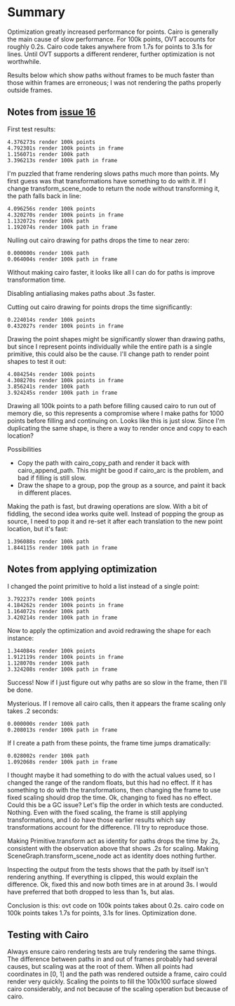 # Summary #

Optimization greatly increased performance for points. Cairo is generally the main cause of slow performance. For 100k points, OVT accounts for roughly 0.2s. Cairo code takes anywhere from 1.7s for points to 3.1s for lines. Until OVT supports a different renderer, further optimization is not worthwhile.

Results below which show paths without frames to be much faster than those within frames are erroneous; I was not rendering the paths properly outside frames.

## Notes from [issue 16](https://code.google.com/p/ovt/issues/detail?id=16) ##

First test results:
```
4.376273s render 100k points
4.792301s render 100k points in frame
1.156071s render 100k path
3.396213s render 100k path in frame
```

I'm puzzled that frame rendering slows paths much more than points. My first guess
was that transformations have something to do with it. If I change
transform\_scene\_node to return the node without transforming it, the path falls back
in line:
```
4.096256s render 100k points
4.320270s render 100k points in frame
1.132072s render 100k path
1.192074s render 100k path in frame
```

Nulling out cairo drawing for paths drops the time to near zero:
```
0.000000s render 100k path
0.064004s render 100k path in frame
```

Without making cairo faster, it looks like all I can do for paths is improve
transformation time.

Disabling antialiasing makes paths about .3s faster.

Cutting out cairo drawing for points drops the time significantly:
```
0.224014s render 100k points
0.432027s render 100k points in frame
```

Drawing the point shapes might be significantly slower than drawing paths, but since I represent points individually while the entire path is a single primitive, this could also be the cause. I'll change path to render point shapes to test it out:
```
4.084254s render 100k points
4.308270s render 100k points in frame
3.856241s render 100k path
3.924245s render 100k path in frame
```

Drawing all 100k points to a path before filling caused cairo to run out of memory die, so this represents a compromise where I make paths for 1000 points before filling and continuing on. Looks like this is just slow. Since I'm duplicating the same shape, is there a way to render once and copy to each location?

Possibilities
  * Copy the path with cairo\_copy\_path and render it back with cairo\_append\_path. This might be good if cairo\_arc is the problem, and bad if filling is still slow.
  * Draw the shape to a group, pop the group as a source, and paint it back in different places.

Making the path is fast, but drawing operations are slow. With a bit of fiddling, the second idea works quite well. Instead of popping the group as source, I need to pop it and re-set it after each translation to the new point location, but it's fast:
```
1.396088s render 100k path
1.844115s render 100k path in frame
```

## Notes from applying optimization ##

I changed the point primitive to hold a list instead of a single point:
```
3.792237s render 100k points
4.184262s render 100k points in frame
1.164072s render 100k path
3.420214s render 100k path in frame
```

Now to apply the optimization and avoid redrawing the shape for each instance:
```
1.344084s render 100k points
1.912119s render 100k points in frame
1.128070s render 100k path
3.324208s render 100k path in frame
```

Success! Now if I just figure out why paths are so slow in the frame, then I'll be done.

Mysterious. If I remove all cairo calls, then it appears the frame scaling only takes .2 seconds:
```
0.000000s render 100k path
0.208013s render 100k path in frame
```

If I create a path from these points, the frame time jumps dramatically:
```
0.028002s render 100k path
1.092068s render 100k path in frame
```

I thought maybe it had something to do with the actual values used, so I changed the range of the random floats, but this had no effect. If it has something to do with the transformations, then changing the frame to use fixed scaling should drop the time. Ok, changing to fixed has no effect. Could this be a GC issue? Let's flip the order in which tests are conducted. Nothing. Even with the fixed scaling, the frame is still applying transformations, and I do have those earlier results which say transformations account for the difference. I'll try to reproduce those.

Making Primitive.transform act as identity for paths drops the time by .2s, consistent with the observation above that shows .2s for scaling. Making SceneGraph.transform\_scene\_node act as identity does nothing further.

Inspecting the output from the tests shows that the path by itself isn't rendering anything. If everything is clipped, this would explain the difference. Ok, fixed this and now both times are in at around 3s. I would have preferred that both dropped to less than 1s, but alas.

Conclusion is this: ovt code on 100k points takes about 0.2s. cairo code on 100k points takes 1.7s for points, 3.1s for lines. Optimization done.

## Testing with Cairo ##

Always ensure cairo rendering tests are truly rendering the same things. The difference between paths in and out of frames probably had several causes, but scaling was at the root of them. When all points had coordinates in [0, 1] and the path was rendered outside a frame, cairo could render very quickly. Scaling the points to fill the 100x100 surface slowed cairo considerably, and not because of the scaling operation but because of cairo.